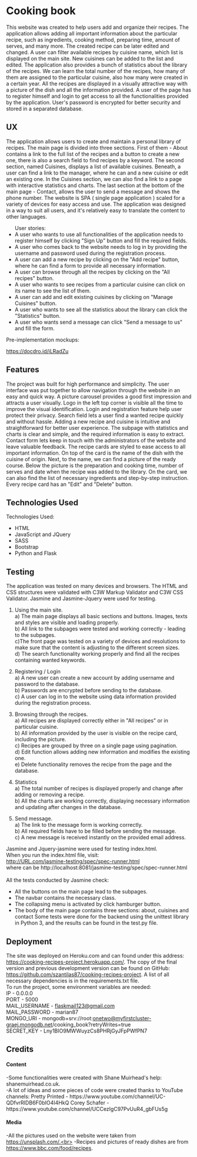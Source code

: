 <h1>Cooking book</h1>
This website was created to help users add and organize their recipes. The application allows adding all important information about the particular recipe, such as ingredients, cooking method, preparing time, amount of serves, and many more. The created recipe can be later edited and changed. A user can filter available recipes by cuisine name, which list is displayed on the main site. New cuisines can be added to the list and edited. The application also provides a bunch of statistics about the library of the recipes. We can learn the total number of the recipes,  how many of them are assigned to the particular cuisine, also how many were created in a certain year. All the recipes are displayed in a visually attractive way with a picture of the dish and all the information provided. 
A user of the page has to register himself and login to get access to all the functionalities provided by the application. User's password is encrypted for better security and stored in a separated database. 

   
<h2>UX</h2>
 The application allows users to create and maintain a personal library of recipes. The main page is divided into three sections. First of them - About contains a link to the full list of the recipes and a button to create a new one, there is also a search field to find recipes by a keyword. The second section, named Cuisines, displays a list of available cuisines. Beneath, a user can find a link to the manager, where he can and a new cuisine or edit an existing one. In the Cuisines section, we can also find a link to a page with interactive statistics and charts.  The last section at the bottom of the main page - Contact, allows the user to send a message and shows the phone number.  The website is SPA ( single page application ) scaled for a variety of devices for easy access and use. The application was designed in a way to suit all users, and it's relatively easy to translate the content to other languages.
<ul>User stories:
<li>A user who wants to use all functionalities of the application needs to register himself by clicking "Sign Up" button and fill the required fields.</li>
<li>A user who comes back to the website needs to log in by providing the username and password used during the registration process.</li> 
<li>A user can add a new recipe by clicking on the "Add recipe" button, where he can find a form to provide all necessary information.</li> 
<li>A user can browse through all the recipes by clicking on the "All recipes" button.</li>
<li>A user who wants to see recipes from a particular cuisine can click on its name to see the list of them.</li>
<li>A user can add and edit existing cuisines by clicking on "Manage Cuisines" button.</li>
<li>A user who wants to see all the statistics about the library can click the  "Statistics" button.</li>
<li>A user who wants send a message can click "Send a message to us" and fill the form. </li>
</ul>
Pre-implementation mockups: 

https://docdro.id/iLRadZu

<h2>Features</h2>

The project was built for high performance and simplicity. The user interface was put together to allow navigation through the website in an easy and quick way. A picture carousel provides a good first impression and attracts a user visually. Logo in the left top corner is visible all the time to improve the visual identification. Login and registration feature help user protect their privacy. Search field lets a user find a wanted recipe quickly and without hassle. Adding a new recipe and cuisine is intuitive and straightforward for better user experience. The subpage with statistics and charts is clear and simple, and the required information is easy to extract. Contact form lets keep in touch with the administrators of the website and leave valuable feedback. The recipe cards are styled to ease access to all important information. On top of the card is the name of the dish with the cuisine of origin. Next, to the name, we can find a picture of the ready course. Below the picture is the preparation and cooking time, number of serves and date when the recipe was added to the library.  On the card, we can also find the list of necessary ingredients and step-by-step instruction. 
Every recipe card has an "Edit" and "Delete" button. 

<h2>Technologies Used</h2>

Technologies Used:
- HTML
- JavaScript and JQuery
- SASS
- Bootstrap
- Python and Flask



<h2>Testing</h2>
The application was tested on many devices and browsers. The HTML and CSS structures were validated with C3W Markup Validator and C3W CSS Validator. Jasmine and Jasmine-Jquery were used for testing.

1. Using the main site.<br>
a) The main page displays all basic sections and buttons. Images, texts and styles are visible and loading properly.<br>
b) All link to the subpages were tested and working correctly - leading to the subpages.<br>
c)The front page was tested on a variety of devices and resolutions to make sure that the content is adjusting to the different screen sizes.<br>
d) The search functionality working properly and find all the recipes containing wanted keywords.

2. Registering / Login<br>
a) A new user can create a new account by adding username and password to the database.<br>
b) Passwords are encrypted before sending to the database.<br>
c) A user can log in to the website using data information provided during the registration process.<br>

3. Browsing through the recipes.<br>
a) All recipes are displayed correctly either in "All recipes" or in particular cuisine.<br>
b) All information provided by the user is visible on the recipe card, including the picture.<br>
c) Recipes are grouped by three on a single page using pagination.<br>
d) Edit function allows adding new information and modifies the existing one.<br>
e) Delete functionality removes the recipe from the page and the database.<br>

4. Statistics<br>
a) The total number of recipes is displayed properly and change after adding or removing a recipe.<br>
b) All the charts are working correctly, displaying necessary information and updating after changes in the database.
5) Send message.<br>
a) The link to the message form is working correctly.<br>
b) All required fields have to be filled before sending the message.<br>
c) A new message is received instantly on the provided email address.<br>

Jasmine and Jquery-jasmine were used for testing  index.html.<br>
When you run the index.html file, visit:<br>
http://URL.com/jasmine-testing/spec/spec-runner.html<br>
where can be http://localhost:8081/jasmine-testing/spec/spec-runner.html<br>
<br>
All the tests conducted by Jasmine check:
- All the buttons on the main page lead to the subpages.
- The navbar contains the necessary class.
- The collapsing menu is activated by click hamburger button.
- The body of the main page contains three sections: about, cuisines and contact
Some tests were done for the backend using the unittest library in Python 3, and the results can be found in the test.py file.


<h2>Deployment</h2> 

The site was deployed on Heroku.com and can found under this address: https://cooking-recipes-project.herokuapp.com/. The copy of the final version and previous development version can be found on GitHub: https://github.com/szantilas87/cooking-recipes-project. A list of all necessary dependencies is in the requirements.txt file.<br> To run the project, some environment variables are needed:<br> 
IP - 0.0.0.0<br>
PORT  - 5000<br>
MAIL_USERNAME - flaskmail123@gmail.com<br>
MAIL_PASSWORD - marian87<br>
MONGO_URI - mongodb+srv://root:onetwo@myfirstcluster-graej.mongodb.net/cooking_book?retryWrites=true<br>
SECRET_KEY - Lny1BIO9MWWuyzCs8PHRjGyJFpPWfPN7<br>

<h2>Credits</h2>
<h4>Content</h4>
-Some functionalities were created with Shane Muirhead's help: shanemuirhead.co.uk.<br>
-A lot of ideas and some pieces of code were created thanks to YouTube channels: 
Pretty Printed - https://www.youtube.com/channel/UC-QDfvrRIDB6F0bIO4I4HkQ
Corey Schafer - https://www.youtube.com/channel/UCCezIgC97PvUuR4_gbFUs5g

<h4>Media</h4>

-All the pictures used on the website were taken from https://unsplash.com/.<br>
-Recipes and pictures of ready dishes are from https://www.bbc.com/food/recipes.  









